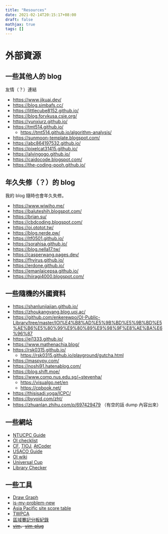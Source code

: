 ```yaml
---
title: "Resources"
date: 2021-02-14T20:15:17+08:00
draft: false
mathjax: true
tags: []
---
```


# 外部資源

## 一些其他人的 blog
友情（？）連結

- https://www.jikuai.dev/
- https://blog.simbafs.cc/
- https://littlecube8152.github.io/
- https://blog.forvkusa.csie.org/
- https://yunxiurz.github.io/
- https://tmt514.github.io/
    - https://tmt514.github.io/algorithm-analysis/
- https://sunmoon-template.blogspot.com/
- https://abc864197532.github.io/
- https://pixelcat31415.github.io/
- https://alvingogo.github.io/
- https://caidocode.blogspot.com/
- https://the-coding-pooh.github.io/

## 年久失修（？）的 blog
我的 blog 隨時也會年久失修。
<!-- 註：目前分類依據姑且先依照更新本文時一年內有沒有新文章 -->

- https://www.wiwiho.me/
- https://baluteshih.blogspot.com/
- https://brian.su/
- https://cbdcoding.blogspot.com/
- https://oi.ototot.tw/
- https://blog.nerde.pw/
- https://ltf0501.github.io/
- https://sorahisa.github.io/
- https://blog.nella17.tw/
- https://casperwang.pages.dev/
- https://fhvirus.github.io/
- https://erdone.github.io/
- https://emanlaicepsa.github.io/
- https://hiiragi4000.blogspot.com/
<!-- - https://codingsimplifylife.blogspot.com/ -->
<!-- - https://blog.tommydong.live/ -->

## 一些隨機的外國資料

- https://shanlunjiajian.github.io/
- https://zhoukangyang.blog.uoj.ac/
- https://github.com/enkerewpo/OI-Public-Library/tree/master/IOI%E4%B8%AD%E5%9B%BD%E5%9B%BD%E5%AE%B6%E5%80%99%E9%80%89%E9%98%9F%E8%AE%BA%E6%96%87
- https://ei1333.github.io/
- https://www.mathenachia.blog/
- https://rsk0315.github.io/
    - https://rsk0315.github.io/playground/gutcha.html
- https://maspypy.com/
- https://noshi91.hatenablog.com/
- https://blog.shift.moe/
- https://www.comp.nus.edu.sg/~stevenha/
    - https://visualgo.net/en
    - https://cpbook.net/
- https://thisisadi.yoga/ICPC/
- https://byvoid.com/zht/
- https://zhuanlan.zhihu.com/p/697429479 （有空的話 dump 內容出來）

<!-- 如何打ICPC（详细揭秘） - 知乎，是 https://cphof.org/profile/topcoder:moorhsum 寫的 -->

## 一些網站
- [NTUCPC Guide](https://guide.ntucpc.org/topics/)
- [OI checklist](https://oichecklist.pythonanywhere.com/)
- [CF](https://codeforces.com/), [TIOJ](https://tioj.ck.tp.edu.tw/), [AtCoder](https://atcoder.jp/)
- [USACO Guide](https://usaco.guide/)
- [OI wiki](https://oiwiki.org/)
- [Universal Cup](http://ucup.ac/)
- [Library Checker](https://judge.yosupo.jp/)

## 一些工具
- [Draw Graph](https://domen111.github.io/Draw-Graph/)
- [is-my-problem-new](http://yuantiji.ac/en/)
- [Asia Pacific site score table](https://icpcapac.solved.ac/2025)
- [TWPCA](https://www.twpca.org/)
- [區域賽記分板紀錄](https://sorahisa-rank.github.io/)
- ~~[vim](https://www.vim.org/download.php)、[vim-plug](https://github.com/junegunn/vim-plug)~~

